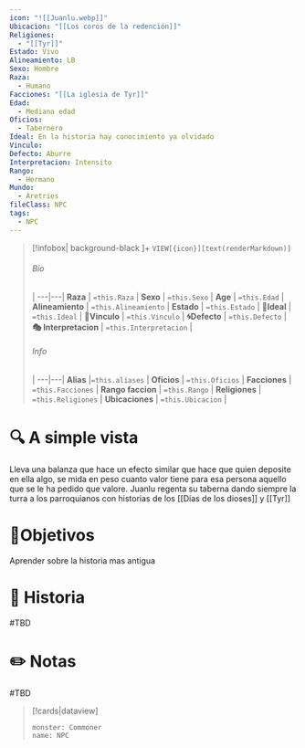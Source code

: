 ```yaml
---
icon: "![[Juanlu.webp]]"
Ubicacion: "[[Los coros de la redención]]"
Religiones:
  - "[[Tyr]]"
Estado: Vivo
Alineamiento: LB
Sexo: Hombre
Raza:
  - Humano
Facciones: "[[La iglesia de Tyr]]"
Edad:
  - Mediana edad
Oficios:
  - Tabernero
Ideal: En la historia hay conocimiento ya olvidado
Vinculo: 
Defecto: Aburre
Interpretacion: Intensito
Rango:
  - Hermano
Mundo:
  - Aretries
fileClass: NPC
tags:
  - NPC
---
```



> [!infobox| background-black ]+
`VIEW[{icon}][text(renderMarkdown)]`
> ###### Bio
>  |
> ---|---|
> **Raza** | `=this.Raza` |
> **Sexo** | `=this.Sexo` |
> **Age** | `=this.Edad` |
> **Alineamiento** | `=this.Alineamiento` |
> **Estado** | `=this.Estado` |
>  **💭Ideal** | `=this.Ideal` |
>  **🔗Vinculo** | `=this.Vinculo` |
>  **🌀Defecto** | `=this.Defecto` |
>  **🎭 Interpretacion** | `=this.Interpretacion` |
> ###### Info
>  |
> ---|---|
> **Alias** |`=this.aliases` |
> **Oficios** | `=this.Oficios` |
> **Facciones** | `=this.Facciones` |
> **Rango faccion** |  `=this.Rango` |
> **Religiones** | `=this.Religiones` |
> **Ubicaciones** | `=this.Ubicacion` |

# 🔍 A simple vista

Lleva una balanza que hace un efecto similar que hace que quien deposite en ella algo, se mida en peso cuanto valor tiene para esa persona aquello que se le ha pedido que valore. Juanlu regenta su taberna dando siempre la turra a los parroquianos con historias de los [[Dias de los dioses]] y [[Tyr]]

# 🎯Objetivos

Aprender sobre la historia mas antigua

# 📜 Historia

#TBD
# ✏️ Notas

#TBD

> [!cards|dataview] 
> ```statblock
>monster: Commoner
>name: NPC
> ```
